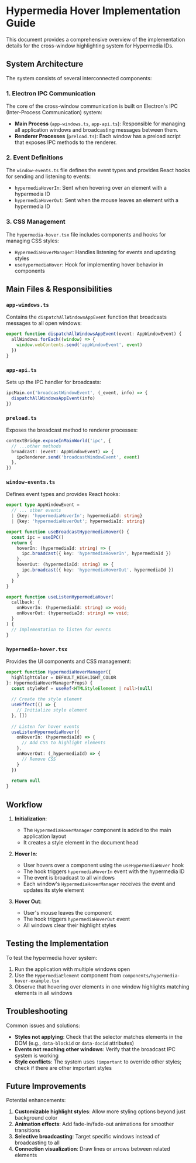 # Hypermedia Hover Implementation Guide

This document provides a comprehensive overview of the implementation details for the cross-window highlighting system for Hypermedia IDs.

## System Architecture

The system consists of several interconnected components:

### 1. Electron IPC Communication

The core of the cross-window communication is built on Electron's IPC (Inter-Process Communication) system:

- **Main Process** (`app-windows.ts`, `app-api.ts`): Responsible for managing all application windows and broadcasting messages between them.
- **Renderer Processes** (`preload.ts`): Each window has a preload script that exposes IPC methods to the renderer.

### 2. Event Definitions

The `window-events.ts` file defines the event types and provides React hooks for sending and listening to events:

- `hypermediaHoverIn`: Sent when hovering over an element with a hypermedia ID
- `hypermediaHoverOut`: Sent when the mouse leaves an element with a hypermedia ID

### 3. CSS Management

The `hypermedia-hover.tsx` file includes components and hooks for managing CSS styles:

- `HypermediaHoverManager`: Handles listening for events and updating styles
- `useHypermediaHover`: Hook for implementing hover behavior in components

## Main Files & Responsibilities

### `app-windows.ts`

Contains the `dispatchAllWindowsAppEvent` function that broadcasts messages to all open windows:

```typescript
export function dispatchAllWindowsAppEvent(event: AppWindowEvent) {
  allWindows.forEach((window) => {
    window.webContents.send('appWindowEvent', event)
  })
}
```

### `app-api.ts`

Sets up the IPC handler for broadcasts:

```typescript
ipcMain.on('broadcastWindowEvent', (_event, info) => {
  dispatchAllWindowsAppEvent(info)
})
```

### `preload.ts`

Exposes the broadcast method to renderer processes:

```typescript
contextBridge.exposeInMainWorld('ipc', {
  // ...other methods
  broadcast: (event: AppWindowEvent) => {
    ipcRenderer.send('broadcastWindowEvent', event)
  },
})
```

### `window-events.ts`

Defines event types and provides React hooks:

```typescript
export type AppWindowEvent =
  // ... other events
  | {key: 'hypermediaHoverIn'; hypermediaId: string}
  | {key: 'hypermediaHoverOut'; hypermediaId: string}

export function useBroadcastHypermediaHover() {
  const ipc = useIPC()
  return {
    hoverIn: (hypermediaId: string) => {
      ipc.broadcast({ key: 'hypermediaHoverIn', hypermediaId })
    },
    hoverOut: (hypermediaId: string) => {
      ipc.broadcast({ key: 'hypermediaHoverOut', hypermediaId })
    }
  }
}

export function useListenHypermediaHover(
  callback: {
    onHoverIn: (hypermediaId: string) => void;
    onHoverOut: (hypermediaId: string) => void;
  }
) {
  // Implementation to listen for events
}
```

### `hypermedia-hover.tsx`

Provides the UI components and CSS management:

```typescript
export function HypermediaHoverManager({ 
  highlightColor = DEFAULT_HIGHLIGHT_COLOR 
}: HypermediaHoverManagerProps) {
  const styleRef = useRef<HTMLStyleElement | null>(null)
  
  // Create the style element
  useEffect(() => {
    // Initialize style element
  }, [])
  
  // Listen for hover events
  useListenHypermediaHover({
    onHoverIn: (hypermediaId) => {
      // Add CSS to highlight elements
    },
    onHoverOut: (_hypermediaId) => {
      // Remove CSS
    }
  })
  
  return null
}
```

## Workflow

1. **Initialization**:
   - The `HypermediaHoverManager` component is added to the main application layout
   - It creates a style element in the document head

2. **Hover In**:
   - User hovers over a component using the `useHypermediaHover` hook
   - The hook triggers `hypermediaHoverIn` event with the hypermedia ID
   - The event is broadcast to all windows
   - Each window's `HypermediaHoverManager` receives the event and updates its style element

3. **Hover Out**:
   - User's mouse leaves the component
   - The hook triggers `hypermediaHoverOut` event
   - All windows clear their highlight styles

## Testing the Implementation

To test the hypermedia hover system:

1. Run the application with multiple windows open
2. Use the `HypermediaElement` component from `components/hypermedia-hover-example.tsx`
3. Observe that hovering over elements in one window highlights matching elements in all windows

## Troubleshooting

Common issues and solutions:

- **Styles not applying**: Check that the selector matches elements in the DOM (e.g., `data-blockid` or `data-docid` attributes)
- **Events not reaching other windows**: Verify that the broadcast IPC system is working
- **Style conflicts**: The system uses `!important` to override other styles; check if there are other important styles

## Future Improvements

Potential enhancements:

1. **Customizable highlight styles**: Allow more styling options beyond just background color
2. **Animation effects**: Add fade-in/fade-out animations for smoother transitions
3. **Selective broadcasting**: Target specific windows instead of broadcasting to all
4. **Connection visualization**: Draw lines or arrows between related elements 